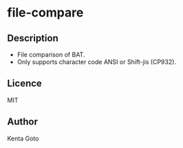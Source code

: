 # file-compare 

## Description  
- File comparison of BAT.  
- Only supports character code ANSI or Shift-jis (CP932).

## Licence  
MIT  

## Author  
Kenta Goto
